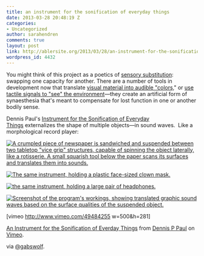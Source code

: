 ```yaml
---
title: an instrument for the sonification of everyday things
date: 2013-03-28 20:48:19 Z
categories:
- Uncategorized
author: sarahendren
comments: true
layout: post
link: http://ablersite.org/2013/03/28/an-instrument-for-the-sonification-of-everyday-things/
wordpress_id: 4432
---
```


You might think of this project as a poetics of [sensory substitution](http://en.wikipedia.org/wiki/Sensory_substitution): swapping one capacity for another. There are a number of tools in development now that translate [visual material into audible "colors,](http://www.seeingwithsound.com/)" or [use tactile signals to "see" the environment](http://www.wicab.com/en_us/)—they create an artificial form of synaesthesia that's meant to compensate for lost function in one or another bodily sense.

Dennis Paul's [Instrument for the Sonification of Everyday Things](http://dennisppaul.de/an-instrument-for-the-sonification-of-everday-things/) externalizes the shape of multiple objects—in sound waves.  Like a morphological record player:

[![A crumpled piece of newspaper is sandwiched and suspended between two tabletop "vice grip" structures, capable of spinning the object laterally, like a rotisserie. A small squarish tool below the paper scans its surfaces and translates them into sounds.](http://ablersite.files.wordpress.com/2013/03/smr-002.jpg)](http://ablersite.files.wordpress.com/2013/03/smr-002.jpg)

[![The same instrument, holding a plastic face-sized clown mask.](http://ablersite.files.wordpress.com/2013/03/smr-004.jpg)](http://ablersite.files.wordpress.com/2013/03/smr-004.jpg)

[![the same instrument, holding a large pair of headphones.](http://ablersite.files.wordpress.com/2013/03/smr-003.jpg)](http://ablersite.files.wordpress.com/2013/03/smr-003.jpg)

[![Screenshot of the program's workings, showing translated graphic sound waves based on the surface qualities of the suspended object. ](http://ablersite.files.wordpress.com/2013/03/smr-screen.jpg)](http://ablersite.files.wordpress.com/2013/03/smr-screen.jpg)

[vimeo http://www.vimeo.com/49484255 w=500&h=281]

[An Instrument for the Sonification of Everday Things](http://vimeo.com/49484255) from [Dennis P Paul](http://vimeo.com/dennisppaul) on [Vimeo](http://vimeo.com).

via [@gabswolf](https://twitter.com/gabswolf).
